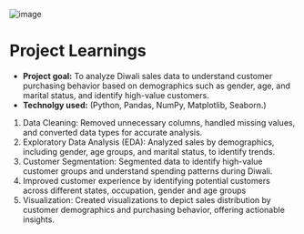 ![image](https://github.com/user-attachments/assets/c1bcf997-e2cf-4eb3-b875-c6e113c32962)



# Project Learnings
- **Project goal:** To analyze Diwali sales data to understand customer purchasing behavior based on demographics such as gender, age, and marital status, and identify high-value customers.  
- **Technolgy used:** (Python, Pandas, NumPy, Matplotlib, Seaborn.)
1. Data Cleaning: Removed unnecessary columns, handled missing values, and converted data types for accurate analysis.
2. Exploratory Data Analysis (EDA): Analyzed sales by demographics, including gender, age groups, and marital status, to identify trends.
3. Customer Segmentation: Segmented data to identify high-value customer groups and understand spending patterns during Diwali.
4. Improved customer experience by identifying potential customers across different states, occupation, gender and age groups
5. Visualization: Created visualizations to depict sales distribution by customer demographics and purchasing behavior, offering actionable insights.
